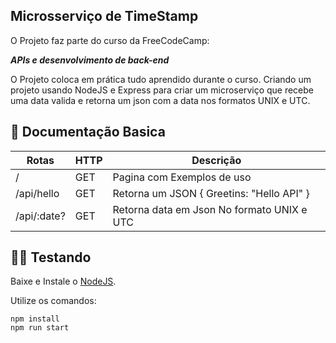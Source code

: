 ## Microsserviço de TimeStamp

O Projeto faz parte do curso da FreeCodeCamp:

__*APIs e desenvolvimento de back-end*__

O Projeto coloca em prática tudo aprendido durante o curso. Criando um projeto usando NodeJS e Express para criar um microserviço que recebe uma data valida e retorna um json com a data nos formatos UNIX e UTC.

## 🚩 Documentação Basica

| Rotas        | HTTP   | Descrição                                  |
| ------------ | ------ | ------------------------------------------ |
| /            | GET    | Pagina com Exemplos de uso                 |
| /api/hello   | GET    | Retorna um JSON { Greetins: "Hello API" }  |
| /api/:date?  | GET    | Retorna data em Json No formato UNIX e UTC |

## 👨‍🏫 Testando

Baixe e Instale o [NodeJS](https://nodejs.org/).

Utilize os comandos:

```
npm install
npm run start
```